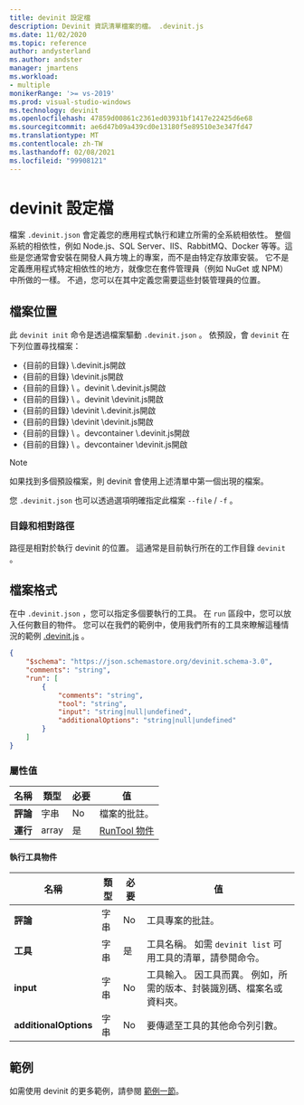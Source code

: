 ```yaml
---
title: devinit 設定檔
description: Devinit 資訊清單檔案的檔。 .devinit.js
ms.date: 11/02/2020
ms.topic: reference
author: andysterland
ms.author: andster
manager: jmartens
ms.workload:
- multiple
monikerRange: '>= vs-2019'
ms.prod: visual-studio-windows
ms.technology: devinit
ms.openlocfilehash: 47859d00861c2361ed03931bf1417e22425d6e68
ms.sourcegitcommit: ae6d47b09a439cd0e13180f5e89510e3e347fd47
ms.translationtype: MT
ms.contentlocale: zh-TW
ms.lasthandoff: 02/08/2021
ms.locfileid: "99908121"
---
```

# <a name="devinit-configuration-file"></a>devinit 設定檔

檔案 `.devinit.json` 會定義您的應用程式執行和建立所需的全系統相依性。 整個系統的相依性，例如 Node.js、SQL Server、IIS、RabbitMQ、Docker 等等。這些是您通常會安裝在開發人員方塊上的專案，而不是由特定存放庫安裝。 它不是定義應用程式特定相依性的地方，就像您在套件管理員（例如 NuGet 或 NPM）中所做的一樣。 不過，您可以在其中定義您需要這些封裝管理員的位置。

## <a name="file-location"></a>檔案位置

此 `devinit init` 命令是透過檔案驅動 `.devinit.json` 。 依預設，會 `devinit` 在下列位置尋找檔案：

* {目前的目錄} \\.devinit.js開啟
* {目前的目錄} \\devinit.js開啟
* {目前的目錄} \\ 。devinit \\.devinit.js開啟
* {目前的目錄} \\ 。devinit \\devinit.js開啟
* {目前的目錄} \\devinit \\.devinit.js開啟
* {目前的目錄} \\devinit \\devinit.js開啟
* {目前的目錄} \\ 。devcontainer \\.devinit.js開啟
* {目前的目錄} \\ 。devcontainer \\devinit.js開啟

> [!NOTE]
> 如果找到多個預設檔案，則 devinit 會使用上述清單中第一個出現的檔案。

您 `.devinit.json` 也可以透過選項明確指定此檔案 `--file` / `-f` 。

### <a name="directories-and-relative-paths"></a>目錄和相對路徑

路徑是相對於執行 devinit 的位置。 這通常是目前執行所在的工作目錄 `devinit` 。

## <a name="file-format"></a>檔案格式
在中 `.devinit.json` ，您可以指定多個要執行的工具。 在 `run` 區段中，您可以放入任何數目的物件。 您可以在我們的範例中，使用我們所有的工具來瞭解這種情況的範例 [.devinit.js](sample-all-tool.md) 。

```json
{
    "$schema": "https://json.schemastore.org/devinit.schema-3.0",
    "comments": "string",
    "run": [
        {
            "comments": "string",
            "tool": "string",
            "input": "string|null|undefined",
            "additionalOptions": "string|null|undefined"
        }
    ]
}
```

### <a name="property-values"></a>屬性值

| 名稱         | 類型   | 必要 | 值                              |
|--------------|--------|----------|------------------------------------|
| **評論** | 字串 | No       | 檔案的批註。             |
| **運行**      | array  | 是      | [RunTool 物件](#run-tool-object) |

#### <a name="run-tool-object"></a>執行工具物件

| 名稱                  | 類型   | 必要 | 值                                                                                                      |
|-----------------------|--------|----------|------------------------------------------------------------------------------------------------------------|
| **評論**          | 字串 | No       | 工具專案的批註。                                                                               |
| **工具**              | 字串 | 是      | 工具名稱。 如需 `devinit list` 可用工具的清單，請參閱命令。                            |
| **input**             | 字串 | No       | 工具輸入。 因工具而異。 例如，所需的版本、封裝識別碼、檔案名或資料夾。|
| **additionalOptions** | 字串 | No       | 要傳遞至工具的其他命令列引數。                                                |

## <a name="examples"></a>範例

如需使用 devinit 的更多範例，請參閱 [範例一節](sample-readme.md)。

